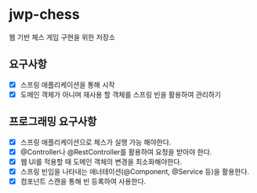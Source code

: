 # jwp-chess
웹 기반 체스 게임 구현을 위한 저장소


## 요구사항
- [x] 스프링 애플리케이션을 통해 시작
- [x] 도메인 객체가 아니며 재사용 할 객체를 스프링 빈을 활용하여 관리하기
## 프로그래밍 요구사항
- [x] 스프링 애플리케이션으로 체스가 실행 가능 해야한다.
- [x] @Controller나 @RestController를 활용하여 요청을 받아야 한다.
- [x] 웹 UI를 적용할 때 도메인 객체의 변경을 최소화해야한다.
- [x] 스프링 빈임을 나타내는 애너테이션(@Component, @Service 등)을 활용한다.
- [x] 컴포넌트 스캔을 통해 빈 등록하여 사용한다.
